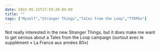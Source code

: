 ---date: 2022-05-31T17:59:28-04:00title: ""tags: ["Myself","Stranger Things","Tales from the Loop","TTRPGs"]---Not really interested in the new Stranger Things, but it does make me want to get serious about a Tales from the Loop campaign (surtout avec le supplément « La France aux années 80»)